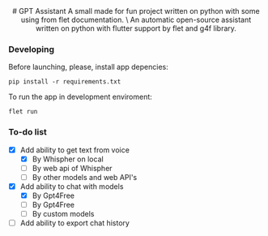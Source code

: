 <div align="center">
# GPT Assistant
A small made for fun project written on python with some using from flet documentation. \
An automatic open-source assistant written on python with flutter support by flet and g4f library. 
</div>

### Developing
Before launching, please, install app depencies:
```
pip install -r requirements.txt
```

To run the app in development enviroment:
```
flet run
```
### To-do list
- [x] Add ability to get text from voice
    - [x] By Whispher on local
    -  [ ] By web api of Whispher
    - [ ] By other models and web API's
- [x] Add ability to chat with models
    - [x] By Gpt4Free
    - [ ] By Gpt4Free
    - [ ] By custom models
- [ ] Add ability to export chat history